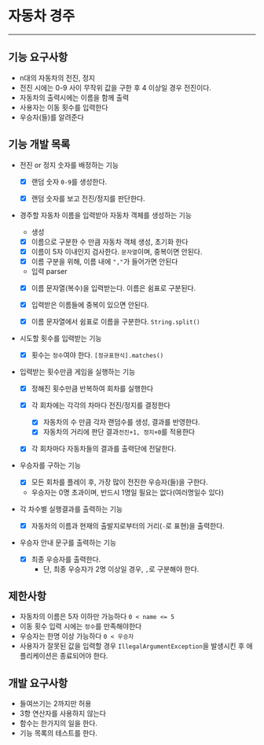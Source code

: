 # 자동차 경주

-----
## 기능 요구사항
- n대의 자동차의 전진, 정지
- 전진 시에는 0-9 사이 무작위 값을 구한 후 4 이상일 경우 전진이다.
- 자동차의 출력시에는 이름을 함께 출력
- 사용자는 이동 횟수를 입력한다
- 우승자(들)를 알려준다

## 기능 개발 목록
- 전진 or 정지 숫자를 배정하는 기능
  - [x] 랜덤 숫자 ```0-9```를 생성한다.
  - [x] 랜덤 숫자를 보고 전진/정지를 판단한다.
  

- 경주할 자동차 이름을 입력받아 자동차 객체를 생성하는 기능
  - 생성
  - [x] 이름으로 구분한 수 만큼 자동차 객체 생성, 초기화 한다
  - [x] 이름이 5자 이내인지 검사한다. ```문자열```이며, 중복이면 안된다.
  - [x] 이름 구분을 위해, 이름 내에 ```","```가 들어가면 안된다
  - 입력 parser
  - [x] 이름 문자열(복수)을 입력받는다. 이름은 쉼표로 구분된다.
  - [x] 입력받은 이름들에 중복이 있으면 안된다.
  - [x] 이름 문자열에서 쉼표로 이름을 구분한다. ```String.split()```
    

- 시도할 횟수를 입력받는 기능
  - [x] 횟수는 ```정수```여야 한다. ```[정규표현식].matches()```


- 입력받는 횟수만큼 게임을 실행하는 기능
  - [x] 정해진 횟수만큼 반복하여 회차를 실행한다
  - [x] 각 회차에는 각각의 차마다 전진/정지를 결정한다
    - [x] 자동차의 수 만큼 각자 랜덤수를 생성, 결과를 반영한다.
    - [x] 자동차의 거리에 판단 결과```전진+1, 정지+0```를 적용한다
  - [x] 각 회차마다 자동차들의 결과를 출력단에 전달한다.


- 우승자를 구하는 기능
  - [x] 모든 회차를 플레이 후, 가장 많이 전진한 우승자(들)을 구한다.
  - 우승자는 0명 초과이며, 반드시 1명일 필요는 없다(여러명일수 있다)


- 각 차수별 실행결과를 출력하는 기능
  - [x] 자동차의 이름과 현재의 출발지로부터의 거리(```-```로 표현)을 출력한다.


- 우승자 안내 문구를 출력하는 기능
  - [x] 최종 우승자를 출력한다.
    - 단, 최종 우승자가 2명 이상일 경우, ```,```로 구분해야 한다.


## 제한사항
- 자동차의 이름은 5자 이하만 가능하다 ```0 < name <= 5```
- 이동 횟수 입력 시에는 ```정수```를 만족해야한다 
- 우승자는 한명 이상 가능하다 ```0 < 우승자 ```
- 사용자가 잘못된 값을 입력할 경우 ```IllegalArgumentException```을 발생시킨 후 애플리케이션은 종료되어야 한다.

## 개발 요구사항
- 들여쓰기는 2까지만 허용
- 3항 연산자를 사용하지 않는다
- 함수는 한가지의 일을 한다.
- 기능 목록의 테스트를 한다.
